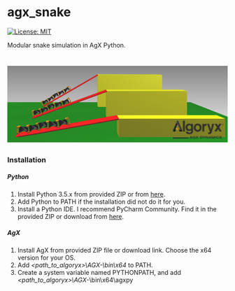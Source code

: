 # agx_snake

[![License: MIT](https://img.shields.io/badge/License-MIT-yellow.svg)](https://opensource.org/licenses/MIT)

Modular snake simulation in AgX Python.


![screenshot](screenshot.PNG)
======

### Installation

##### Python

1. Install Python 3.5.x from provided ZIP or from [here](https://www.python.org/downloads/release/python-355/).
2. Add Python to PATH if the installation did not do it for you.
3. Install a Python IDE. I recommend PyCharm Community. Find it in the provided ZIP or download from [here](https://www.jetbrains.com/pycharm/download/?gclid=CjwKCAjw-6bWBRBiEiwA_K1ZDUvz0gujReGyy1gph8Qs7UwFtYTpLkCVAXCfTqb92h42EHgo0XmkoRoCKIYQAvD_BwE&gclsrc=aw.ds.ds&dclid=COSr8pPBq9oCFRGSmwodsHUC9w#section=windows).


##### AgX

1. Install AgX from provided ZIP file or download link. Choose the x64 version for your OS.
2. Add _<path_to_algoryx>\AGX-<version>\bin\x64_ to PATH.
3. Create a system variable named PYTHONPATH, and add _<path_to_algoryx>\AGX-<version>_\bin\x64\agxpy

